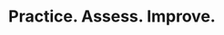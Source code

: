---
title: Practice. Assess. Improve.
components:
- component_name: hero
  title: Practice. Assess. Improve.
  description: "Albert is a learning companion built on a simple idea: That learning is best done by doing."
  cta_label: Get started
  cta_url: "no-url-set"
  img_src: "assets/img/home-hero-illustration.svg"

- component_name: coursePreview
  title: Learn anything
  group_title: K-12 Core
  cta_url: ""
  courseDomains:
  - domain: ELA
    domain_description: Description for domain here
    cta_label: View more ELA
    cta_url: ""
    courseCards:
    - card_group: ela
      card_img_src: "assets/img/heart_of_darkness.svg"
      card_title: ELA subject 1

    - card_group: ela
      card_img_src: "assets/img/heart_of_darkness.svg"
      card_title: ELA subject 2

    - card_group: ela
      card_img_src: "assets/img/heart_of_darkness.svg"
      card_title: ELA subject 2

    - card_group: ela
      card_img_src: "assets/img/heart_of_darkness.svg"
      card_title: ELA subject 2

    - card_group: ela
      card_img_src: "assets/img/heart_of_darkness.svg"
      card_title: ELA subject 2

  - domain: Social Studies
    cta_label: View Social Studies
    cta_url: ""
    courseCards:
    - card_group: social-studies
      card_title: social studies subject
      card_img_src: "assets/img/heart_of_darkness.svg"

    - card_group: social-studies
      card_title: social studies subject
      card_img_src: "assets/img/heart_of_darkness.svg"

    - card_group: social-studies
      card_title: social studies subject
      card_img_src: "assets/img/heart_of_darkness.svg"

    - card_group: social-studies
      card_title: social studies subject
      card_img_src: "assets/img/heart_of_darkness.svg"

    - card_group: social-studies
      card_title: social studies subject
      card_img_src: "assets/img/heart_of_darkness.svg"

    - card_group: social-studies
      card_title: social studies subject
      card_img_src: "assets/img/heart_of_darkness.svg"

    - card_group: social-studies
      card_title: social studies subject
      card_img_src: "assets/img/heart_of_darkness.svg"

- component_name: stagger
  staggerItems:
  - supertitle: Albert is…
    title: An instructional companion that personalizes and accelerates learning.
    cta_label: Learn more
    cta_url: no-url-set
    img_src: "assets/img/home-illustration-5.svg"

  - supertitle: Albert is…
    title: The world’s highest-quality collection of academic practice questions.
    cta_label: Learn more
    cta_url: no-url-set
    img_src: "assets/img/home-illustration-5.svg"

  - supertitle: Albert is…
    title: "A practice and assessment resource that frees teachers to do what they do best: teach."
    cta_label: Learn more
    cta_url: no-url-set
    img_src: "assets/img/home-illustration-5.svg"

  - supertitle: Albert is…
    title: The one-on-one tutor students can take wherever they go.
    img_src: "assets/img/home-illustration-5.svg"

- component_name: preFooter
---
